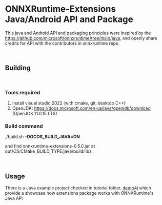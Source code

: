 # ONNXRuntime-Extensions Java/Android API and Package

This java and Android API and packaging principles were inspired by the https://github.com/microsoft/onnxruntime/tree/main/java, and openly share credits for API with the contributors in onnxruntime repo.

<br />

## Building

<br />

### Tools required
1. install visual studio 2022 (with cmake, git, desktop C++)
2. OpenJDK: https://docs.microsoft.com/en-us/java/openjdk/download
		(OpenJDK 11.0.15 LTS)


### Build command
./build.sh **-DOCOS_BUILD_JAVA=ON**

and find onnxruntime-extensions-0.5.0.jar at out/$OS/$CMake_BUILD_TYPE/java/build/libs

<br />

## Usage
There is a Java example project checked in tutorial folder, [demo4j](../tutorials/demo4j) which provide a showcase how extensions package works with ONNXRuntime's Java API
